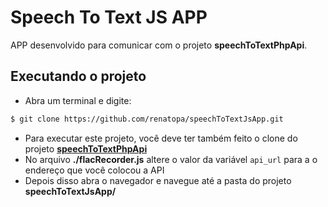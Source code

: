 # Speech To Text JS APP

APP desenvolvido para comunicar com o projeto **speechToTextPhpApi**.

## Executando o projeto
	
 - Abra um terminal e digite:
 ```sh
 $ git clone https://github.com/renatopa/speechToTextJsApp.git
 ```
 - Para executar este projeto, você deve ter também feito o clone do projeto [**speechToTextPhpApi**](https://github.com/renatopa/speechToTextPhpApi)
 - No arquivo **./flacRecorder.js** altere o valor da variável ```api_url``` para a o endereço que você colocou a API
 - Depois disso abra o navegador e navegue até a pasta do projeto **speechToTextJsApp/**